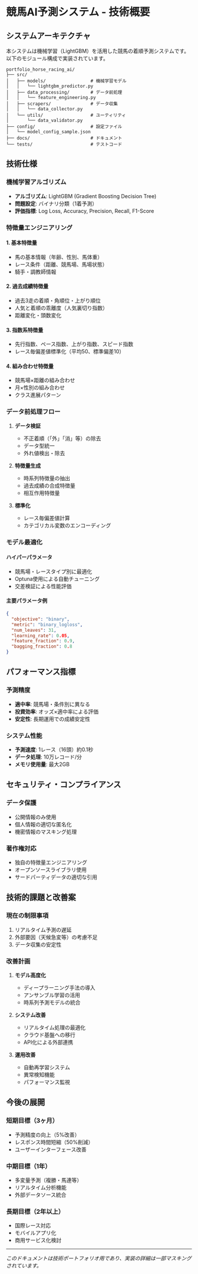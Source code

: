 # 競馬AI予測システム - 技術概要

## システムアーキテクチャ

本システムは機械学習（LightGBM）を活用した競馬の着順予測システムです。以下のモジュール構成で実装されています。

```
portfolio_horse_racing_ai/
├── src/
│   ├── models/                 # 機械学習モデル
│   │   └── lightgbm_predictor.py
│   ├── data_processing/        # データ前処理
│   │   └── feature_engineering.py  
│   ├── scrapers/               # データ収集
│   │   └── data_collector.py
│   └── utils/                  # ユーティリティ
│       └── data_validator.py
├── config/                     # 設定ファイル
│   └── model_config_sample.json
├── docs/                       # ドキュメント
└── tests/                      # テストコード
```

## 技術仕様

### 機械学習アルゴリズム
- **アルゴリズム**: LightGBM (Gradient Boosting Decision Tree)
- **問題設定**: バイナリ分類（1着予測）
- **評価指標**: Log Loss, Accuracy, Precision, Recall, F1-Score

### 特徴量エンジニアリング

#### 1. 基本特徴量
- 馬の基本情報（年齢、性別、馬体重）
- レース条件（距離、競馬場、馬場状態）
- 騎手・調教師情報

#### 2. 過去成績特徴量
- 過去3走の着順・角順位・上がり順位
- 人気と着順の乖離度（人気裏切り指数）
- 距離変化・頭数変化

#### 3. 指数系特徴量
- 先行指数、ペース指数、上がり指数、スピード指数
- レース毎偏差値標準化（平均50、標準偏差10）

#### 4. 組み合わせ特徴量
- 競馬場×距離の組み合わせ
- 月×性別の組み合わせ
- クラス進展パターン

### データ前処理フロー

1. **データ検証**
   - 不正着順（「外」「消」等）の除去
   - データ型統一
   - 外れ値検出・除去

2. **特徴量生成**
   - 時系列特徴量の抽出
   - 過去成績の合成特徴量
   - 相互作用特徴量

3. **標準化**
   - レース毎偏差値計算
   - カテゴリカル変数のエンコーディング

### モデル最適化

#### ハイパーパラメータ
- 競馬場・レースタイプ別に最適化
- Optuna使用による自動チューニング
- 交差検証による性能評価

#### 主要パラメータ例
```json
{
  "objective": "binary",
  "metric": "binary_logloss", 
  "num_leaves": 31,
  "learning_rate": 0.05,
  "feature_fraction": 0.9,
  "bagging_fraction": 0.8
}
```

## パフォーマンス指標

### 予測精度
- **適中率**: 競馬場・条件別に異なる
- **投資効率**: オッズ×適中率による評価
- **安定性**: 長期運用での成績安定性

### システム性能
- **予測速度**: 1レース（16頭）約0.1秒
- **データ処理**: 10万レコード/分
- **メモリ使用量**: 最大2GB

## セキュリティ・コンプライアンス

### データ保護
- 公開情報のみ使用
- 個人情報の適切な匿名化
- 機密情報のマスキング処理

### 著作権対応
- 独自の特徴量エンジニアリング
- オープンソースライブラリ使用
- サードパーティデータの適切な引用

## 技術的課題と改善案

### 現在の制限事項
1. リアルタイム予測の遅延
2. 外部要因（天候急変等）の考慮不足
3. データ収集の安定性

### 改善計画
1. **モデル高度化**
   - ディープラーニング手法の導入
   - アンサンブル学習の活用
   - 時系列予測モデルの統合

2. **システム改善**
   - リアルタイム処理の最適化
   - クラウド基盤への移行
   - API化による外部連携

3. **運用改善**
   - 自動再学習システム
   - 異常検知機能
   - パフォーマンス監視

## 今後の展開

### 短期目標（3ヶ月）
- 予測精度の向上（5%改善）
- レスポンス時間短縮（50%削減）
- ユーザーインターフェース改善

### 中期目標（1年）
- 多変量予測（複勝・馬連等）
- リアルタイム分析機能
- 外部データソース統合

### 長期目標（2年以上）
- 国際レース対応
- モバイルアプリ化
- 商用サービス化検討

---

*このドキュメントは技術ポートフォリオ用であり、実装の詳細は一部マスキングされています。* 